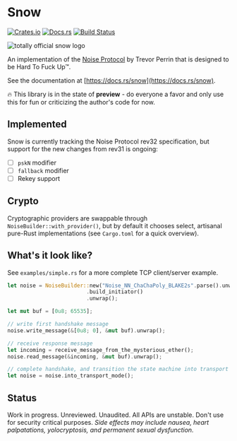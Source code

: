 # Snow

[![Crates.io](https://img.shields.io/crates/v/snow.svg)](https://crates.io/crates/snow)
[![Docs.rs](https://docs.rs/snow/badge.svg)](https://docs.rs/snow)
[![Build Status](https://travis-ci.org/mcginty/snow.svg?branch=master)](https://travis-ci.org/mcginty/snow)

![totally official snow logo](http://i.imgur.com/XVakFvn.jpg)

An implementation of the [Noise Protocol](https://noiseprotocol.org/) by Trevor Perrin that is designed to be
Hard To Fuck Up™.

See the documentation at [https://docs.rs/snow](https://docs.rs/snow).

🔥 This library is in the state of **preview** - do everyone a favor and only use this for fun or criticizing the author's code for now.

## Implemented

Snow is currently tracking the Noise Protocol rev32 specification, but support for the new changes from rev31 is ongoing:

- [ ] `pskN` modifier
- [ ] `fallback` modifier
- [ ] Rekey support

## Crypto
Cryptographic providers are swappable through `NoiseBuilder::with_provider()`, but by default it chooses select, artisanal
pure-Rust implementations (see `Cargo.toml` for a quick overview).

## What's it look like?
See `examples/simple.rs` for a more complete TCP client/server example.

```rust
let noise = NoiseBuilder::new("Noise_NN_ChaChaPoly_BLAKE2s".parse().unwrap())
                         .build_initiator()
                         .unwrap();

let mut buf = [0u8; 65535];

// write first handshake message
noise.write_message(&[0u8; 0], &mut buf).unwrap();

// receive response message
let incoming = receive_message_from_the_mysterious_ether();
noise.read_message(&incoming, &mut buf).unwrap();

// complete handshake, and transition the state machine into transport mode
let noise = noise.into_transport_mode();
```

## Status

Work in progress. Unreviewed. Unaudited. All APIs are unstable. Don't use for security critical purposes. *Side effects may include nausea, heart palpatations, yolocryptosis, and permanent sexual dysfunction.*
